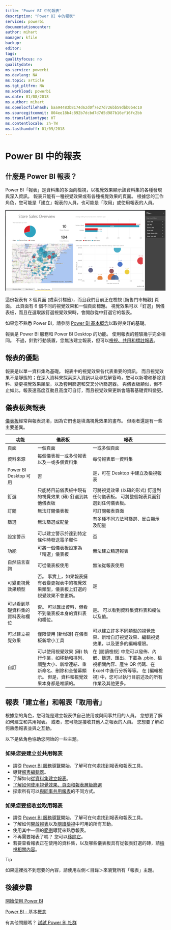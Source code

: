 ```yaml
---
title: "Power BI 中的報表"
description: "Power BI 中的報表"
services: powerbi
documentationcenter: 
author: mihart
manager: kfile
backup: 
editor: 
tags: 
qualityfocus: no
qualitydate: 
ms.service: powerbi
ms.devlang: NA
ms.topic: article
ms.tgt_pltfrm: NA
ms.workload: powerbi
ms.date: 01/08/2018
ms.author: mihart
ms.openlocfilehash: baa94483b8174d62d0f7e27d726bb59dbb0b4c10
ms.sourcegitcommit: 804ee18b4c892b7dcbd7d7d5d987b16ef16fc2bb
ms.translationtype: HT
ms.contentlocale: zh-TW
ms.lasthandoff: 01/09/2018
---
```

# <a name="reports-in-power-bi"></a>Power BI 中的報表
## <a name="what-is-a-power-bi-report"></a>什麼是 Power BI 報表？
Power BI「報表」是資料集的多面向檢視，以視覺效果顯示該資料集的各種發現與深入資訊。  報表只能有一種視覺效果或有各種視覺效果的頁面。 根據您的工作角色，您可能是「建立」報表的人員，也可能是「取用」或使用報表的人員。

![](media/service-reports/reportview.png)

這份報表有 3 個頁面 (或索引標籤)，而且我們目前正在檢視 [銷售門市概觀] 頁面。 此頁面有 6 個不同的視覺效果和一個頁面標題。 視覺效果可以「釘選」到儀表板，而且在選取該釘選視覺效果時，會開啟從中釘選它的報表。

如果您不熟悉 Power BI，請參閱 [Power BI 基本概念](service-basic-concepts.md)以取得良好的基礎。

報表是 Power BI 服務和 Power BI Desktop 的功能。 使用報表的體驗幾乎完全相同。 不過，針對行動裝置，您無法建立報表，但可以[檢視、共用和標註報表](mobile-reports-in-the-mobile-apps.md)。

## <a name="advantages-of-reports"></a>報表的優點
報表是以單一資料集為基礎。 報表中的視覺效果各代表重要的資訊。 而且視覺效果不是靜態的；在深入資料來探索深入資訊以及尋找解答時，您可以新增和移除資料、變更視覺效果類型，以及套用篩選和交叉分析篩選器。 與儀表板類似，但不止如此，報表還高度互動且高度可自訂，而且視覺效果更新會隨著基礎資料變更。

## <a name="dashboards-versus-reports"></a>儀表板與報表
[儀表板](service-dashboards.md)經常與報表混淆，因為它們也是填滿視覺效果的畫布。 但兩者還是有一些主要差異。  

| **功能** | **儀表板** | **報表** |
| --- | --- | --- |
| 頁面 |一個頁面 |一或多個頁面 |
| 資料來源 |每個儀表板一或多份報表以及一或多個資料集 |每份報表單一資料集 |
| Power BI Desktop 可用 |否 |是，可在 Desktop 中建立及檢視報表 |
| 釘選 |只能將目前儀表板中現有的視覺效果 (磚) 釘選到其他儀表板 |可將視覺效果 (以磚的形式) 釘選到任何儀表板。 可將整個報表頁面釘選到任何儀表板。 |
| 訂閱 |無法訂閱儀表板 |可訂閱報表頁面 |
| 篩選 |無法篩選或配量 |有多種不同方法可篩選、反白顯示及配量 |
| 設定警示 |可以建立警示於達到特定條件時發送電子郵件 |否 |
| 功能 |可將一個儀表板設定為「精選」儀表板 |無法建立精選報表 |
| 自然語言查詢 |可從儀表板使用 |無法從報表使用 |
| 可變更視覺效果類型 |否。 事實上，如果報表擁有者變更報表中的視覺效果類型，儀表板上釘選的視覺效果不會更新。 |是 |
| 可以看到基礎資料集的資料表和欄位 |否。 可以匯出資料，但看不到儀表板本身的資料表和欄位。 |是。 可以看到資料集資料表和欄位以及值。 |
| 可以建立視覺效果 |僅限使用 [新增磚] 在儀表板新增小工具 |可以建立許多不同類型的視覺效果、新增自訂視覺效果、編輯視覺效果，以及更多的編輯權限。 |
| 自訂 |可以使用視覺效果 (磚) 執行作業，如移動和排列、調整大小、新增連結、重新命名、刪除和全螢幕顯示。 但是，資料和視覺效果本身都是唯讀的。 |在 [閱讀檢視] 中您可以發佈、內嵌、篩選、匯出、下載為 .pbix、檢視相關內容、產生 QR 代碼、在 Excel 中進行分析等等。  在 [編輯檢視] 中，您可以執行目前述及的所有作業及其他更多。 |

## <a name="report-creators-and-report-consumers"></a>報表「建立者」和報表「取用者」
根據您的角色，您可能是建立報表供自己使用或與同事共用的人員。 您想要了解如何建立和共用報表。 或者，您可能是接收其他人之報表的人員。 您想要了解如何熟悉報表並與之互動。

以下是依角色協助您開始的一些主題。

### <a name="if-you-will-be-creating-and-sharing-reports"></a>如果您要建立並共用報表
* 請從 [Power BI 服務導覽](service-basic-concepts.md)開始，了解可在何處找到報表和報表工具。
* 導覽[報表編輯器](service-the-report-editor-take-a-tour.md)。
* 了解如何[從資料集建立報表](service-report-create-new.md)。
* [了解如何使用視覺效果、頁面和報表層級篩選](power-bi-how-to-report-filter.md)
* 探索所有可以[與同事共用報表](service-share-dashboards.md)的不同方式。

### <a name="if-you-will-be-receiving-and-consuming-reports"></a>如果您要接收並取用報表
* 請從 [Power BI 服務導覽](service-basic-concepts.md)開始，了解可在何處找到報表和報表工具。
* 了解如何[開啟報表](service-report-open.md)以及[閱讀檢視](service-reading-view-and-editing-view.md)中可用的所有互動。
* 使用其中一個的[範例](sample-tutorial-connect-to-the-samples.md)導覽來熟悉報表。  
* 不再需要報表了嗎？ 您可以[移除它](service-delete.md)。
* 若要查看報表正在使用的資料集，以及哪些儀表板具有從報表釘選的磚，請[檢視相關內容](service-related-content.md)。

> [!TIP]
> 如果這裡找不到您要的內容，請使用左側＜目錄＞來瀏覽所有「報表」主題。
> 
> 

## <a name="next-steps"></a>後續步驟
[開始使用 Power BI](service-get-started.md) 

[Power BI - 基本概念](service-basic-concepts.md)

有其他問題嗎？ [試試 Power BI 社群](http://community.powerbi.com/)

